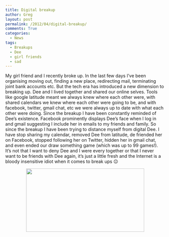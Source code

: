 ```yaml
---
title: Digital breakup
author: Greg
layout: post
permalink: /2012/04/digital-breakup/
comments: True
categories:
  - News
tags:
  - Breakups
  - Dee
  - girl friends
  - sad
---
```

My girl friend and I recently broke up. In the last few days I&#8217;ve been organising moving out, finding a new place, redirecting mail, terminating joint bank accounts etc. But the tech era has introduced a new dimension to breaking up. Dee and I lived together and shared our online selves. Tools like google latitude meant we always knew where each other were, with shared calendars we knew where each other were going to be, and with facebook, twitter, gmail chat, etc we were always up to date with what each other were doing. Since the breakup I have been constantly reminded of Dee&#8217;s existence. Facebook prominently displays Dee&#8217;s face when I log in and gmail suggesting I include her in emails to my friends and family. So since the breakup I have been trying to distance myself from digital Dee. I have stop sharing my calendar, removed Dee from latitude, de friended her on Facebook, stopped following her on Twitter, hidden her in gmail chat, and even ended our draw something game (which was up to 99 games!). It&#8217;s not that I want to deny Dee and I were every together or that I never want to be friends with Dee again, it&#8217;s just a little fresh and the Internet is a bloody insensitive idiot when it comes to break ups 😐

<p style="text-align: center;">
  <a href="http://gregology.net/wp-content/uploads/2012/04/the_breakup_2_0_the_new_old_dating_etiquette-460x307.jpg"><img class="aligncenter size-full wp-image-1119" title="Digital Breakup" src="http://gregology.net/wp-content/uploads/2012/04/the_breakup_2_0_the_new_old_dating_etiquette-460x307.jpg" alt="" width="373" height="201" /></a>
</p>